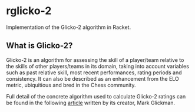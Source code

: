 # rglicko-2
Implementation of the Glicko-2 algorithm in Racket.

## What is Glicko-2?

Glicko-2 is an algorithm for assessing the skill of a player/team relative to the skills of other players/teams in its domain, taking into account variables such as past relative skill, most recent performances, rating periods and consistency. It can also be described as an enhancement from the ELO metric, ubiquitious and bred in the Chess community.

Full detail of the concrete algorithm used to calculate Glicko-2 ratings can be found in the following [article](https://www.glicko.net/glicko/glicko2.pdf) written by its creator, Mark Glickman.
